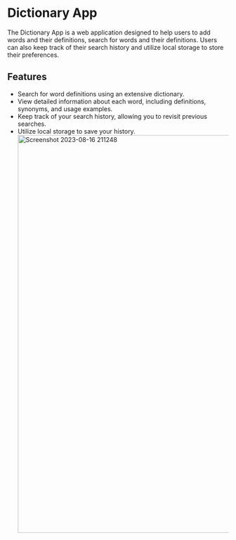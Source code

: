 # Dictionary App

The Dictionary App is a web application designed to help users to add words and their definitions, search for words and their definitions. Users can also keep track of their search history and utilize local storage to store their preferences.

## Features

- Search for word definitions using an extensive dictionary.
- View detailed information about each word, including definitions, synonyms, and usage examples.
- Keep track of your search history, allowing you to revisit previous searches.
- Utilize local storage to save your history.
   <img width="905" alt="Screenshot 2023-08-16 211248" src="https://github.com/carinadesouza/Dictionary-app-react-project/assets/115972853/27865083-4b97-4cd6-ae58-9cda30208bce">
